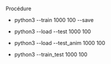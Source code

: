 Procédure 
- python3 --train 1000 100 --save
- python3 --load --test 1000 100 
- python3 --load --test_anim 1000 100

- python3 --train_test 1000 100

